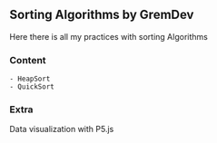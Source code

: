 ## Sorting Algorithms by GremDev

Here there is all my practices with sorting Algorithms


### Content
	- HeapSort
	- QuickSort

### Extra

Data visualization with P5.js